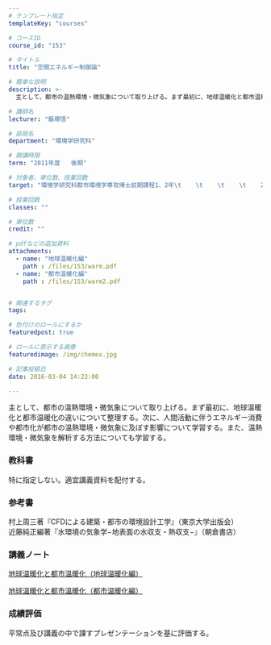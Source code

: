 ```yaml
---
# テンプレート指定
templateKey: "courses"

# コースID
course_id: "153"

# タイトル
title: "空間エネルギー制御論"

# 簡単な説明
description: >-
  主として、都市の温熱環境・微気象について取り上げる。まず最初に、地球温暖化と都市温暖化の違いについて整理する。次に、人間活動に伴うエネルギー消費や都市化が都市の温熱環境・微気象に及ぼす影響について学習...

# 講師名
lecturer: "飯塚悟"

# 部局名
department: "環境学研究科"

# 開講時限
term: "2011年度	後期"

# 対象者、単位数、授業回数
target: "環境学研究科都市環境学専攻博士前期課程1、2年\t    \t    \t    \t    2単位、週1回全15回"

# 授業回数
classes: ""

# 単位数
credit: ""

# pdfなどの追加資料
attachments: 
  - name: "地球温暖化編" 
    path : /files/153/warm.pdf
  - name: "都市温暖化編" 
    path : /files/153/warm2.pdf


# 関連するタグ
tags:

# 色付けのロールにするか
featuredpost: true

# ロールに表示する画像
featuredimage: /img/chemex.jpg

# 記事投稿日
date: 2016-03-04 14:23:00

---
```

主として、都市の温熱環境・微気象について取り上げる。まず最初に、地球温暖化と都市温暖化の違いについて整理する。次に、人間活動に伴うエネルギー消費や都市化が都市の温熱環境・微気象に及ぼす影響について学習する。また、温熱環境・微気象を解析する方法についても学習する。


### 教科書

特に指定しない。適宜講義資料を配付する。 

### 参考書

村上周三著『CFDによる建築・都市の環境設計工学』（東京大学出版会）  
近藤純正編著『水環境の気象学−地表面の水収支・熱収支−』（朝倉書店）

### 講義ノート


[地球温暖化と都市温暖化（地球温暖化編）](/files/153/warm.pdf) 

[地球温暖化と都市温暖化（都市温暖化編）](/files/153/warm2.pdf) 

### 成績評価

平常点及び講義の中で課すプレゼンテーションを基に評価する。
